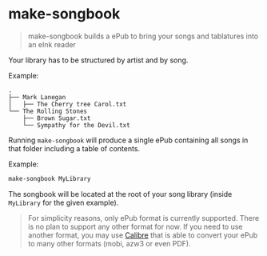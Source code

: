 # make-songbook

> make-songbook builds a ePub to bring your songs and tablatures into an eInk reader

Your library has to be structured by artist and by song.

Example:

```plain
.
├── Mark Lanegan
│   ├── The Cherry tree Carol.txt
└── The Rolling Stones
    ├── Brown Sugar.txt
    └── Sympathy for the Devil.txt
```

Running `make-songbook` will produce a single ePub containing all songs in that folder including a table of contents.

Example:

```bash
make-songbook MyLibrary
```

The songbook will be located at the root of your song library (inside `MyLibrary` for the given example).

> For simplicity reasons, only ePub format is currently supported. There is no plan to support any other format for now.
> If you need to use another format, you may use [Calibre](https://calibre-ebook.com/) that is able to convert your ePub
> to many other formats (mobi, azw3 or even PDF).
